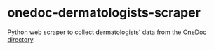 # onedoc-dermatologists-scraper
Python web scraper to collect dermatologists' data from the [OneDoc directory](https://www.onedoc.ch/de/hautarzt-dermatologe/stadte).
